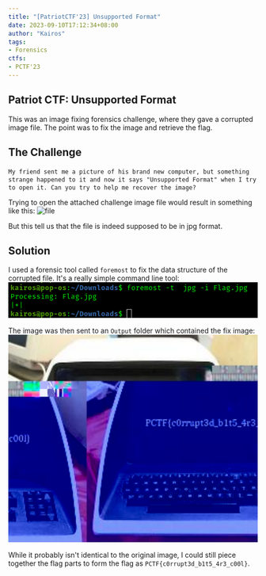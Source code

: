 ```yaml
---
title: "[PatriotCTF'23] Unsupported Format"
date: 2023-09-10T17:12:34+08:00
author: "Kairos"
tags:
- Forensics
ctfs:
- PCTF'23
---
```


## Patriot CTF: Unsupported Format

This was an image fixing forensics challenge, where they gave a corrupted image file. The point was to fix the image and retrieve the flag.

## The Challenge

```
My friend sent me a picture of his brand new computer, but something strange happened to it and now it says "Unsupported Format" when I try to open it. Can you try to help me recover the image?
```

Trying to open the attached challenge image file would result in something like this:
![file](challenge.jpg)

But this tell us that the file is indeed supposed to be in jpg format.

## Solution

I used a forensic tool called `foremost` to fix the data structure of the corrupted file. It's a really simple command line tool:
![foremost](Foremost.png)

The image was then sent to an `Output` folder which contained the fix image:
![flag](flag.png)

While it probably isn't identical to the original image, I could still piece together the flag parts to form the flag as `PCTF{c0rrupt3d_b1t5_4r3_c00l}`.

